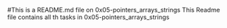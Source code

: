 #This is a README.md file on 0x05-pointers_arrays_strings
This Readme file contains all th tasks in 0x05-pointers_arrays_strings
